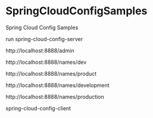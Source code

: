 # SpringCloudConfigSamples
Spring Cloud Config Samples

run spring-cloud-config-server

http://localhost:8888/admin

http://localhost:8888/names/dev

http://localhost:8888/names/product

http://localhost:8888/names/development

http://localhost:8888/names/production

spring-cloud-config-client

